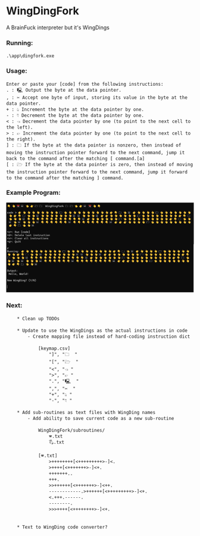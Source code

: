 # WingDingFork
A BrainFuck interpreter but it's WingDings

### Running:
```
.\app\dingfork.exe
```

### Usage:
```
Enter or paste your [code] from the following instructions:
. : 🖳 Output the byte at the data pointer.
, : ✂ Accept one byte of input, storing its value in the byte at the data pointer.
+ : 👆︎ Increment the byte at the data pointer by one.
- : 👇︎ Decrement the byte at the data pointer by one.
< : 👈︎ Decrement the data pointer by one (to point to the next cell to the left).
> : 👉︎ Increment the data pointer by one (to point to the next cell to the right).
] : 🗀 If the byte at the data pointer is nonzero, then instead of moving the instruction pointer forward to the next command, jump it back to the command after the matching [ command.[a]
[ : 🗁 If the byte at the data pointer is zero, then instead of moving the instruction pointer forward to the next command, jump it forward to the command after the matching ] command.

```

### Example Program:

![Hello World](./ref/example.png)

### Next:
        * Clean up TODOs
        
        * Update to use the WingDings as the actual instructions in code
            - Create mapping file instead of hard-coding instruction dict

                [keymap.csv]
                    "]", "🗀  "
                    "[", "🗁  "
                    "<", "👈︎ "
                    ">", "👉︎ "
                    ".", "🖳  "
                    ",", "✂  "
                    "+", "👆︎ "
                    "-", "👇︎ "
            
        * Add sub-routines as text files with WingDing names
            - Add ability to save current code as a new sub-routine

                WingDingFork/subroutines/
                    🕿.txt
                    🖏.txt
                    
                [🕿.txt]
                    >++++++++[<+++++++++>-]<.
                    >++++[<+++++++>-]<+.
                    +++++++..
                    +++.
                    >>++++++[<+++++++>-]<++.
                    ------------.>++++++[<+++++++++>-]<+.
                    <.+++.------.
                    --------.
                    >>>++++[<++++++++>-]<+.
            

        * Text to WingDing code converter?
